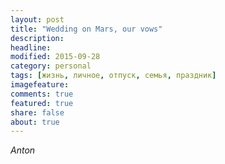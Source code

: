 ```yaml
---
layout: post
title: "Wedding on Mars, our vows"
description: 
headline: 
modified: 2015-09-28
category: personal
tags: [жизнь, личное, отпуск, семья, праздник]
imagefeature:
comments: true
featured: true
share: false
about: true
---
```


*Anton*

